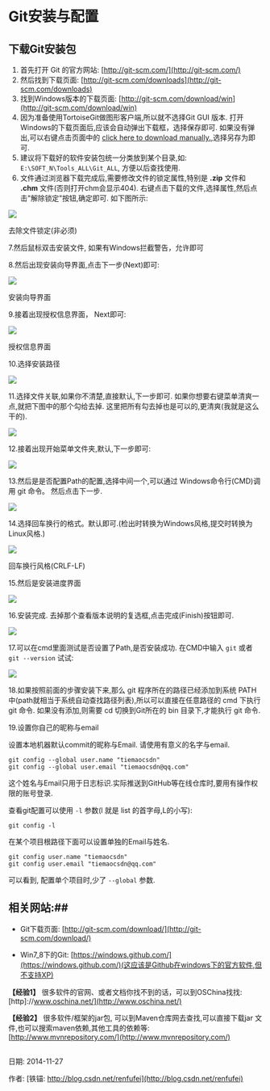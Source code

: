 Git安装与配置
==

## 下载Git安装包

1. 首先打开 Git 的官方网站: [http://git-scm.com/](http://git-scm.com/)
2. 然后找到下载页面: [http://git-scm.com/downloads](http://git-scm.com/downloads)
3. 找到Windows版本的下载页面: [http://git-scm.com/download/win](http://git-scm.com/download/win)
4. 因为准备使用TortoiseGit做图形客户端,所以就不选择Git GUI 版本. 打开Windows的下载页面后,应该会自动弹出下载框，选择保存即可. 如果没有弹出,可以右键点击页面中的 [click here to download manually.](https://github.com/msysgit/msysgit/releases/download/Git-1.9.4-preview20140929/Git-1.9.4-preview20140929.exe),选择另存为即可.
5. 建议将下载好的软件安装包统一分类放到某个目录,如: `E:\SOFT_N\Tools_ALL\Git_ALL`, 方便以后查找使用.
6. 文件通过浏览器下载完成后,需要修改文件的锁定属性,特别是 **.zip** 文件和 **.chm** 文件(否则打开chm会显示404). 右键点击下载的文件,选择属性,然后点击"解除锁定"按钮,确定即可. 如下图所示:

![](01_UnlockFile.png)

去除文件锁定(非必须)

7.然后鼠标双击安装文件, 如果有Windows拦截警告，允许即可

8.然后出现安装向导界面,点击下一步(Next)即可:

![](02_WizardNext.png)

安装向导界面

9.接着出现授权信息界面， Next即可:

![](03_LicenceNext.png)

授权信息界面

10.选择安装路径

![](04_InstallPath.png)

11.选择文件关联,如果你不清楚,直接默认,下一步即可. 如果你想要右键菜单清爽一点,就把下图中的那个勾给去掉. 这里把所有勾去掉也是可以的,更清爽(我就是这么干的).

![](05_Associate.png)

12.接着出现开始菜单文件夹,默认,下一步即可:

![](06_StartMenu.png)

13.然后是是否配置Path的配置,选择中间一个,可以通过 Windows命令行(CMD)调用 git 命令。 然后点击下一步.

![](07_GitPath.png)

14.选择回车换行的格式。默认即可.(检出时转换为Windows风格,提交时转换为Linux风格.)

![](08_CRLF.png)

回车换行风格(CRLF-LF)

15.然后是安装进度界面

![](09_Installing.png)

16.安装完成. 去掉那个查看版本说明的复选框,点击完成(Finish)按钮即可.

![](10_Finish.png)

17.可以在cmd里面测试是否设置了Path,是否安装成功.
在CMD中输入 `git` 或者 `git --version` 试试:

![](11_Git_CMD.png)

18.如果按照前面的步骤安装下来,那么 git 程序所在的路径已经添加到系统 PATH 中(path就相当于系统自动查找路径列表),所以可以直接在任意路径的 cmd 下执行 git 命令. 如果没有添加,则需要 cd 切换到Git所在的 bin 目录下,才能执行 git 命令.

19.设置你自己的昵称与email

设置本地机器默认commit的昵称与Email. 请使用有意义的名字与email.

	git config --global user.name "tiemaocsdn"
	git config --global user.email "tiemaocsdn@qq.com"

这个姓名与Email只用于日志标识.实际推送到GitHub等在线仓库时,要用有操作权限的账号登录.

查看git配置可以使用 `-l` 参数(l 就是 list 的首字母,L的小写):

	git config -l

在某个项目根路径下面可以设置单独的Email与姓名.

	git config user.name "tiemaocsdn"
	git config user.email "tiemaocsdn@qq.com"

可以看到, 配置单个项目时,少了 `--global` 参数.

## 相关网站:##

- Git下载页面: [http://git-scm.com/download/](http://git-scm.com/download/)

- Win7_8下的Git: [https://windows.github.com/](https://windows.github.com/)(这应该是Github在windows下的官方软件,但不支持XP)


**【经验1】** 很多软件的官网、或者文档你找不到的话，可以到OSChina找找: [http]://www.oschina.net/](http://www.oschina.net/)

**【经验2】** 很多软件/框架的jar包, 可以到Maven仓库网去查找,可以直接下载jar 文件,也可以搜索maven依赖,其他工具的依赖等: [http://www.mvnrepository.com/](http://www.mvnrepository.com/)




##

日期: 2014-11-27

作者: [铁锚: http://blog.csdn.net/renfufei](http://blog.csdn.net/renfufei)
